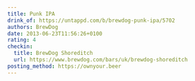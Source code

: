 ```yaml
---
title: Punk IPA
drink_of: https://untappd.com/b/brewdog-punk-ipa/5702
authors: BrewDog
date: 2013-06-23T11:56:26+0100
rating: 4
checkin:
  title: BrewDog Shoreditch
  url: https://www.brewdog.com/bars/uk/brewdog-shoreditch
posting_method: https://ownyour.beer
---
```

